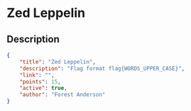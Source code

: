 # Zed Leppelin

## Description

```json
{
    "title": "Zed Leppelin",
    "description": "Flag format flag{WORDS_UPPER_CASE}",
    "link": "",
    "points": 15,
    "active": true,
    "author": "Forest Anderson"
}
```
